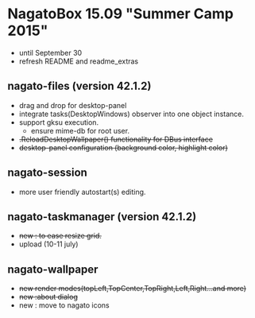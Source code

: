 # NagatoBox 15.09 "Summer Camp 2015"

+ until September 30
+ refresh README and readme_extras

## nagato-files (version 42.1.2)

+ drag and drop for desktop-panel
+ integrate tasks(DesktopWindows) observer into one object instance.
+ support gksu execution.
    + ensure mime-db for root user.
+ ~~.ReloadDesktopWallpaper() functionality for DBus interface~~
+ ~~desktop-panel configuration (background color, highlight color)~~

## nagato-session

+ more user friendly autostart(s) editing.

## nagato-taskmanager (version 42.1.2)

+ ~~new : to ease resize grid.~~
+ upload (10-11 july)

## nagato-wallpaper

+ ~~new render modes(topLeft,TopCenter,TopRight,Left,Right...and more)~~
+ ~~new :about dialog~~
+ new : move to nagato icons

